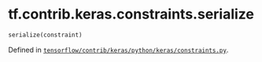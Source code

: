 <div itemscope itemtype="http://developers.google.com/ReferenceObject">
<meta itemprop="name" content="tf.contrib.keras.constraints.serialize" />
</div>

# tf.contrib.keras.constraints.serialize

``` python
serialize(constraint)
```



Defined in [`tensorflow/contrib/keras/python/keras/constraints.py`](https://www.tensorflow.org/code/tensorflow/contrib/keras/python/keras/constraints.py).

